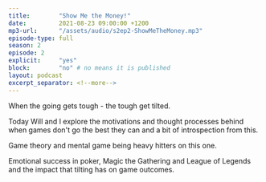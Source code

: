 ```yaml
---
title:        "Show Me the Money!"
date:         2021-08-23 09:00:00 +1200
mp3-url:      "/assets/audio/s2ep2-ShowMeTheMoney.mp3"
episode-type: full
season: 2
episode: 2
explicit:     "yes"
block:        "no" # no means it is published
layout: podcast
excerpt_separator: <!--more-->
---
```

<!--more-->

When the going gets tough - the tough get tilted.

Today Will and I explore the motivations and thought processes behind when games don't go the best they can and a bit of introspection from this.

Game theory and mental game being heavy hitters on this one.

Emotional success in poker, Magic the Gathering and League of Legends and the impact that tilting has on game outcomes.